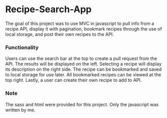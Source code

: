 # Recipe-Search-App

The goal of this project was to use MVC in javascript to pull info from a recipe API, display it with pagination, bookmark recipes through the use of local storage, and post their own recipes to the API.

### Functionality 

Users can use the search bar at the top to create a pull request from the API. The results will be displayed on the left. Selecting a recipe will display its description on the right side. The recipe can be bookmarked and saved to local storage for use later. All bookmarked recipes can be viewed at the top right. Lastly, a user can create their own recipe to add to API.

### Note

The sass and html were provided for this project. Only the javascript was written by me.

